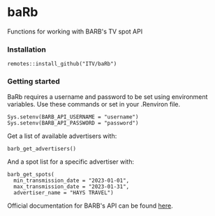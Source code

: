 
# baRb

<!-- badges: start -->
<!-- badges: end -->

Functions for working with BARB's TV spot API

### Installation

```
remotes::install_github("ITV/baRb")
```

### Getting started

BaRb requires a username and password to be set using environment variables.
Use these commands or set in your .Renviron file.

```
Sys.setenv(BARB_API_USERNAME = "username")
Sys.setenv(BARB_API_PASSWORD = "password")
```


Get a list of available advertisers with:

```
barb_get_advertisers()
```

And a spot list for a specific advertiser with:

```
barb_get_spots(
  min_transmission_date = "2023-01-01",
  max_transmission_date = "2023-01-31",
  advertiser_name = "HAYS TRAVEL")
```

Official documentation for BARB's API can be found [here](https://barb-api.co.uk/api-docs).
